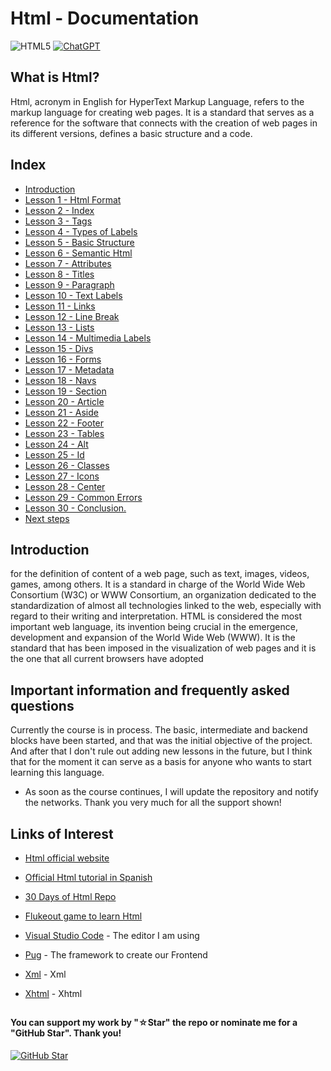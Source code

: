 # Html - Documentation

![HTML5](https://img.shields.io/badge/html5-%23E34F26.svg?style=for-the-badge&logo=html5&logoColor=white)
[![ChatGPT](https://img.shields.io/badge/ChatGPT-GPT--4-7CF178?style=for-the-badge&logo=openai&logoColor=white&labelColor=101010)](https://platform.openai.com)

## What is Html?

Html, acronym in English for HyperText Markup Language, refers to the markup language for creating web pages. It is a standard that serves as a reference for the software that connects with the creation of web pages in its different versions, defines a basic structure and a code.

## Index

* [Introduction](https://youtu.be/Kp4Mvapo5kc)
* [Lesson 1 - Html Format](https://youtu.be/Kp4Mvapo5kc?t=850)
* [Lesson 2 - Index](https://youtu.be/Kp4Mvapo5kc?t=1518)
* [Lesson 3 - Tags](https://youtu.be/Kp4Mvapo5kc?t=2938)
* [Lesson 4 - Types of Labels](https://youtu.be/Kp4Mvapo5kc?t=5665)
* [Lesson 5 - Basic Structure](https://youtu.be/Kp4Mvapo5kc?t=8643)
* [Lesson 6 - Semantic Html](https://youtu.be/Kp4Mvapo5kc?t=10872)
* [Lesson 7 - Attributes](https://youtu.be/Kp4Mvapo5kc?t=14711)
* [Lesson 8 - Titles](https://youtu.be/Kp4Mvapo5kc?t=16335)
* [Lesson 9 - Paragraph](https://youtu.be/Kp4Mvapo5kc?t=18506)
* [Lesson 10 - Text Labels](https://youtu.be/Kp4Mvapo5kc?t=21442)
* [Lesson 11 - Links](https://youtu.be/Kp4Mvapo5kc?t=23822)
* [Lesson 12 - Line Break](https://youtu.be/Kp4Mvapo5kc?t=26619)
* [Lesson 13 - Lists](https://youtu.be/Kp4Mvapo5kc?t=29327)
* [Lesson 14 - Multimedia Labels](https://youtu.be/Kp4Mvapo5kc?t=32030)
* [Lesson 15 - Divs](https://youtu.be/Kp4Mvapo5kc?t=34583)
* [Lesson 16 - Forms](https://youtu.be/TbcEqkabAWU?t=202)
* [Lesson 17 - Metadata](https://youtu.be/TbcEqkabAWU?t=3239)
* [Lesson 18 - Navs](https://youtu.be/TbcEqkabAWU?t=4142)
* [Lesson 19 - Section](https://youtu.be/TbcEqkabAWU?t=9145)
* [Lesson 20 - Article](https://youtu.be/TbcEqkabAWU?t=10172)
* [Lesson 21 - Aside](https://youtu.be/TbcEqkabAWU?t=12721)
* [Lesson 22 - Footer](https://youtu.be/TbcEqkabAWU?t=15524)
* [Lesson 23 - Tables](https://youtu.be/TbcEqkabAWU?t=19762)
* [Lesson 24 - Alt](https://youtu.be/TbcEqkabAWU?t=24010)
* [Lesson 25 - Id](https://youtu.be/TbcEqkabAWU?t=24010)
* [Lesson 26 - Classes](https://youtu.be/TbcEqkabAWU?t=24010)
* [Lesson 27 - Icons](https://youtu.be/TbcEqkabAWU?t=24010)
* [Lesson 28 - Center](https://youtu.be/TbcEqkabAWU?t=24010)
* [Lesson 29 - Common Errors](https://youtu.be/TbcEqkabAWU?t=24010)
* [Lesson 30 - Conclusion.](https://youtu.be/TbcEqkabAWU?t=24010)
* [Next steps](https://youtu.be/Kp4Mvapo5kc?t=36390)

## Introduction

for the definition of content of a web page, such as text, images, videos, games, among others. It is a standard in charge of the World Wide Web Consortium (W3C) or WWW Consortium, an organization dedicated to the standardization of almost all technologies linked to the web, especially with regard to their writing and interpretation. HTML is considered the most important web language, its invention being crucial in the emergence, development and expansion of the World Wide Web (WWW). It is the standard that has been imposed in the visualization of web pages and it is the one that all current browsers have adopted

## Important information and frequently asked questions

Currently the course is in process. The basic, intermediate and backend blocks have been started, and that was the initial objective of the project. And after that I don't rule out adding new lessons in the future, but I think that for the moment it can serve as a basis for anyone who wants to start learning this language.

* As soon as the course continues, I will update the repository and notify the networks.
Thank you very much for all the support shown!

## Links of Interest

* [Html official website](https://developer.mozilla.org/en-US/docs/Web/HTML)

* [Official Html tutorial in Spanish](https://developer.mozilla.org/es/docs/Web/HTML)

* [30 Days of Html Repo](https://github.com/Asabeneh/30-Days-Of-Html)

* [Flukeout game to learn Html](https://flukeout.github.io/)

* [Visual Studio Code](https://code.visualstudio.com/) - The editor I am using

* [Pug](https://pugjs.org/api/getting-started.html) - The framework to create our Frontend

* [Xml](https://developer.mozilla.org/en-US/docs/Web/XML/XML_introduction) - Xml

* [Xhtml](https://developer.mozilla.org/es/docs/Glossary/XHTML) - Xhtml

##

#### You can support my work by "☆Star" the repo or nominate me for a "GitHub Star". Thank you!

[![GitHub Star](https://img.shields.io/badge/GitHub-Nominar_a_star-yellow?style=for-the-badge&logo=github&logoColor=white&labelColor=101010)](https://stars.github.com/nominate/)